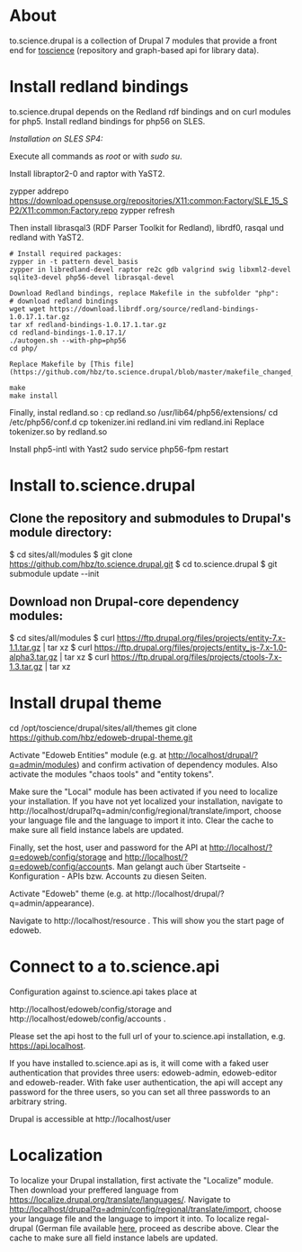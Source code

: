 # About

to.science.drupal is a collection of Drupal 7 modules that provide a front end for [toscience](https://github.com/hbz/to.science) (repository and
graph-based api for library data).

# Install redland bindings

to.science.drupal depends on the Redland rdf bindings and on curl modules for php5. 
Install redland bindings for php56 on SLES.

*Installation on SLES SP4:*

Execute all commands as *root* or with *sudo su*.

Install libraptor2-0 and raptor with YaST2.

zypper addrepo https://download.opensuse.org/repositories/X11:common:Factory/SLE_15_SP2/X11:common:Factory.repo
zypper refresh

Then install librasqal3 (RDF Parser Toolkit for Redland), librdf0, rasqal und redland with YaST2.

    # Install required packages:
    zypper in -t pattern devel_basis
    zypper in libredland-devel raptor re2c gdb valgrind swig libxml2-devel sqlite3-devel php56-devel librasqal-devel

    Download Redland bindings, replace Makefile in the subfolder "php":
    # download redland bindings
    wget wget https://download.librdf.org/source/redland-bindings-1.0.17.1.tar.gz
    tar xf redland-bindings-1.0.17.1.tar.gz
    cd redland-bindings-1.0.17.1/
    ./autogen.sh --with-php=php56
    cd php/
     
    Replace Makefile by [This file](https://github.com/hbz/to.science.drupal/blob/master/makefile_changed_redland_sles_php56.Makefile).
     
    make
    make install

Finally, instal redland.so :
    cp redland.so /usr/lib64/php56/extensions/
    cd /etc/php56/conf.d
    cp tokenizer.ini redland.ini
    vim redland.ini
        Replace tokenizer.so by redland.so

Install php5-intl with Yast2 
sudo service php56-fpm restart

# Install to.science.drupal
## Clone the repository and submodules to Drupal's module directory:
$ cd sites/all/modules
$ git clone https://github.com/hbz/to.science.drupal.git
$ cd to.science.drupal
$ git submodule update --init
## Download non Drupal-core dependency modules:
$ cd sites/all/modules
$ curl https://ftp.drupal.org/files/projects/entity-7.x-1.1.tar.gz | tar xz
$ curl https://ftp.drupal.org/files/projects/entity_js-7.x-1.0-alpha3.tar.gz | tar xz
$ curl https://ftp.drupal.org/files/projects/ctools-7.x-1.3.tar.gz | tar xz

# Install drupal theme
cd /opt/toscience/drupal/sites/all/themes
git clone https://github.com/hbz/edoweb-drupal-theme.git

  
Activate "Edoweb Entities" module (e.g. at <http://localhost/drupal/?q=admin/modules>) and confirm activation of dependency modules. Also activate the modules "chaos tools" and "entity tokens".

Make sure the "Local" module has been activated if you need to localize your installation. If you have not yet localized your installation, navigate to http://localhost/drupal?q=admin/config/regional/translate/import, choose your language file and the language to import it into.  Clear the cache to make sure all field instance labels are updated.

Finally, set the host, user and password for the API at <http://localhost/?q=edoweb/config/storage>  and <http://localhost/?q=edoweb/config/account>s.  Man gelangt auch über Startseite - Konfiguration - APIs bzw. Accounts zu diesen Seiten.

Activate "Edoweb" theme (e.g. at http://localhost/drupal/?q=admin/appearance).

Navigate to http://localhost/resource . This will show you the start page of edoweb.

# Connect to a to.science.api

Configuration against to.science.api takes place at

http://localhost/edoweb/config/storage  and  http://localhost/edoweb/config/accounts .

Please set the api host to the full url of your to.science.api installation, e.g. https://api.localhost.

If you have installed to.science.api as is, it will come with a faked user authentication that provides three users: edoweb-admin, edoweb-editor and edoweb-reader. With fake user authentication, the api will accept any password for the three users, so you can set all three passwords to an arbitrary string.

Drupal is accessible at http://localhost/user

# Localization

To localize your Drupal installation, first activate the "Localize"
module. Then download your preffered language from
<https://localize.drupal.org/translate/languages/>. Navigate to
<http://localhost/drupal?q=admin/config/regional/translate/import>,
choose your language file and the language to import it into. To
localize regal-drupal (German file available [here](german.po), proceed
as describe above. Clear the cache to make sure all field instance
labels are updated.
